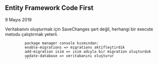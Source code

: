 ## Entity Framework Code First

9 Mayıs 2019

Veritabanını oluşturmak için SaveChanges şart değil, herhangi bir execute metodu çalıştırmak yeterli.

````
         package manager console kısmından:
         enable-migrations => migrations aktifleştirdik
         add-migration isim => isim adıyla bir migration oluşturduk
         update-database => veritabanını oluşturur
         ```
````
